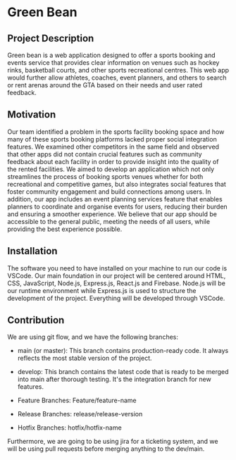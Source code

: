# Green Bean

## Project Description
Green bean is a web application designed to offer a sports booking and events service that provides clear information on venues such as hockey rinks, basketball courts, and other sports recreational centres. This web app would further allow athletes, coaches, event planners, and others to search or rent arenas around the GTA based on their needs and user rated feedback.

## Motivation
Our team identified a problem in the sports facility booking space and how many of these sports booking platforms lacked proper social integration features. We examined other competitors in the same field and observed that other apps did not contain crucial features such as community feedback about each facility in order to provide insight into the quality of the rented facilities. We aimed to develop an application which not only streamlines the process of booking sports venues whether for both recreational and competitive games, but also integrates social features that foster community engagement and build connections among users. In addition, our app includes an event planning services feature that enables planners to coordinate and organise events for users, reducing their burden and ensuring a smoother experience. We believe that our app should be accessible to the general public, meeting the needs of all users, while providing the best experience possible.

## Installation
The software you need to have installed on your machine to run our code is VSCode. Our main foundation in our project will be centered around HTML, CSS, JavaScript, Node.js, Express.js, React.js and Firebase. Node.js will be our runtime environment while Express.js is used to structure the development of the project. Everything will be developed through VSCode.

## Contribution
We are using git flow, and we have the following branches: 

* main (or master): This branch contains production-ready code. It always reflects the most stable version of the project.

* develop: This branch contains the latest code that is ready to be merged into main after thorough testing. It's the integration branch for new features.
* Feature Branches: Feature/feature-name
* Release Branches: release/release-version
* Hotfix Branches: hotfix/hotfix-name

Furthermore, we are going to be using jira for a ticketing system, and we will be using pull requests before merging anything to the dev/main.
